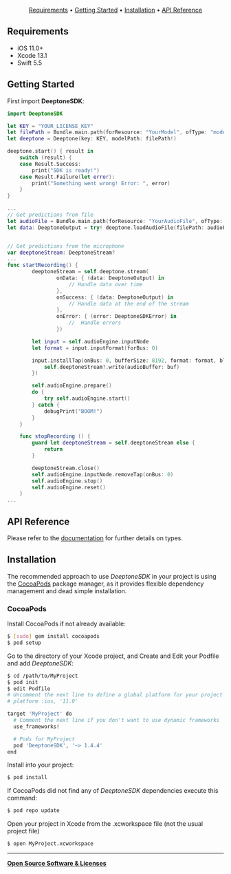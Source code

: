 <p align="center">
  <a href="#requirements">Requirements</a> • <a href="#getting-started">Getting Started</a> • <a href="#installation">Installation</a> • <a href="#api-reference">API Reference</a>
</p>

## Requirements

-   iOS 11.0+
-   Xcode 13.1
-   Swift 5.5

## Getting Started

First import **DeeptoneSDK**:

```swift
import DeeptoneSDK
```

```swift
let KEY = "YOUR_LICENSE_KEY"
let filePath = Bundle.main.path(forResource: "YourModel", ofType: "model")
let deeptone = Deeptone(key: KEY, modelPath: filePath!)

deeptone.start() { result in
    switch (result) {
    case Result.Success:
        print("SDK is ready!")
    case Result.Failure(let error):
        print("Something went wrong! Error: ", error)
    }
}

...
// Get predictions from file
let audioFile = Bundle.main.path(forResource: "YourAudioFile", ofType: ".m4a")
let data: DeeptoneOutput = try! deeptone.loadAudioFile(filePath: audioFile!)


// Get predictions from the microphone
var deeptoneStream: DeeptoneStream?
...
func startRecording() {
        deeptoneStream = self.deeptone.stream(
                onData: { (data: DeeptoneOutput) in
                    // Handle data over time
                },
                onSuccess: { (data: DeeptoneOutput) in
                    // Handle data at the end of the stream
                },
                onError: { (error: DeeptoneSDKError) in
                    //  Handle errors
                })

        let input = self.audioEngine.inputNode
        let format = input.inputFormat(forBus: 0)

        input.installTap(onBus: 0, bufferSize: 8192, format: format, block: { (buf, when) in
            self.deeptoneStream?.write(audioBuffer: buf)
        })

        self.audioEngine.prepare()
        do {
            try self.audioEngine.start()
        } catch {
            debugPrint("BOOM!")
        }
    }

    func stopRecording () {
        guard let deeptoneStream = self.deeptoneStream else {
            return
        }

        deeptoneStream.close()
        self.audioEngine.inputNode.removeTap(onBus: 0)
        self.audioEngine.stop()
        self.audioEngine.reset()
    }
...
```

## API Reference

Please refer to the [documentation](https://otosystems.github.io/deeptone-ios-sdk-dist) for further details on types.

## Installation

The recommended approach to use _DeeptoneSDK_ in your project is using the [CocoaPods](http://cocoapods.org/) package manager, as it provides flexible dependency management and dead simple installation.

### CocoaPods

Install CocoaPods if not already available:

```bash
$ [sudo] gem install cocoapods
$ pod setup
```

Go to the directory of your Xcode project, and Create and Edit your Podfile and add _DeeptoneSDK_:

```bash
$ cd /path/to/MyProject
$ pod init
$ edit Podfile
# Uncomment the next line to define a global platform for your project
# platform :ios, '11.0'

target 'MyProject' do
  # Comment the next line if you don't want to use dynamic frameworks
  use_frameworks!

  # Pods for MyProject
  pod 'DeeptoneSDK', '~> 1.4.4'
end
```

Install into your project:

```bash
$ pod install
```

If CocoaPods did not find any of _DeeptoneSDK_ dependencies execute this command:

```bash
$ pod repo update
```

Open your project in Xcode from the .xcworkspace file (not the usual project file)

```bash
$ open MyProject.xcworkspace
```

*** 

**[Open Source Software & Licenses](https://github.com/otosystems/ossnotice/blob/master/NOTICE.md)**
